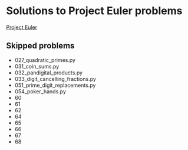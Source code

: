 # Solutions to Project Euler problems

[Project Euler](https://projecteuler.net/archives)

## Skipped problems

- 027_quadratic_primes.py
- 031_coin_sums.py
- 032_pandigital_products.py
- 033_digit_cancelling_fractions.py
- 051_prime_digit_replacements.py
- 054_poker_hands.py
- 60
- 61
- 62
- 64
- 65
- 66
- 67
- 68
